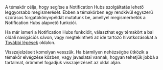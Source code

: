 
A témakör célja, hogy segítse a Notification Hubs szolgáltatás lehető leggyorsabb megismerését. Ebben a témakörben egy rendkívül egyszerű szórásos forgatókönyvpéldát mutatunk be, amellyel megismerhetők a Notification Hubs alapvető funkciói.

Ha már ismeri a Notification Hubs funkcióit, választhat egy témakört a bal oldali navigációs sávon, vagy megtekintheti az ide tartozó hivatkozásokat a [További lépések](#next-steps) oldalon.

Visszajelzéseit komolyan vesszük. Ha bármilyen nehézségbe ütközik a témakör elvégzése közben, vagy javaslatai vannak, hogyan tehetjük jobbá a tartalmat, örömmel fogadjuk visszajelzéseit az oldal alján.



<!--HONumber=Nov16_HO2-->


